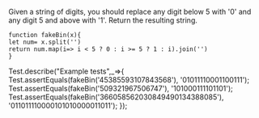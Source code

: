 Given a string of digits, you should replace any digit below 5 with '0' and any digit 5 and above with '1'. Return the resulting string.

```
function fakeBin(x){
let num= x.split('')
return num.map(i=> i < 5 ? 0 : i >= 5 ? 1 : i).join('')
}
```

Test.describe("Example tests",_=>{
Test.assertEquals(fakeBin('45385593107843568'), '01011110001100111');
Test.assertEquals(fakeBin('509321967506747'), '101000111101101'); 
Test.assertEquals(fakeBin('366058562030849490134388085'), '011011110000101010000011011'); 
});
